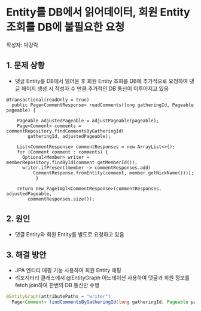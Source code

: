 # Entity를 DB에서 읽어데이터, 회원 Entity 조회를 DB에 불필요한 요청
작성자: 박강락

## 1. 문제 상황

- 댓글 Entity를 DB에서 읽어온 후 회원 Entity 조회를 DB에 추가적으로 요청하여 댓글 페이지 생성 시 작성자 수 만큼 추가적인 DB 통신이 이루어지고 있음

```
@Transactional(readOnly = true)
  public Page<CommentResponse> readComments(long gatheringId, Pageable pageable) {

    Pageable adjustedPageable = adjustPageable(pageable);
    Page<Comment> comments = commentRepository.findCommentsByGatheringId(
        gatheringId, adjustedPageable);

    List<CommentResponse> commentResponses = new ArrayList<>();
    for (Comment comment : comments) {
      Optional<Member> writer = memberRepository.findById(comment.getMemberId());
      writer.ifPresent(member -> commentResponses.add(
	      CommentResponse.fromEntity(comment, member.getNickName())));
           }

    return new PageImpl<CommentResponse>(commentResponses, adjustedPageable,
        commentResponses.size());

```

## 2. 원인

- 댓글 Entity와 회원 Entity를 별도로 요청하고 있음

## 3. 해결 방안

- JPA 엔티티 매핑 기능 사용하여 회원 Entity 매핑
- 리포지터리 클래스에서 @EntityGraph 어노테이션 사용하여 댓글과 회원 정보를 fetch join하여 한번의 DB 통신만 수행

```java
@EntityGraph(attributePaths = "writer")
  Page<Comment> findCommentsByGatheringId(long gatheringId, Pageable pageable);
```